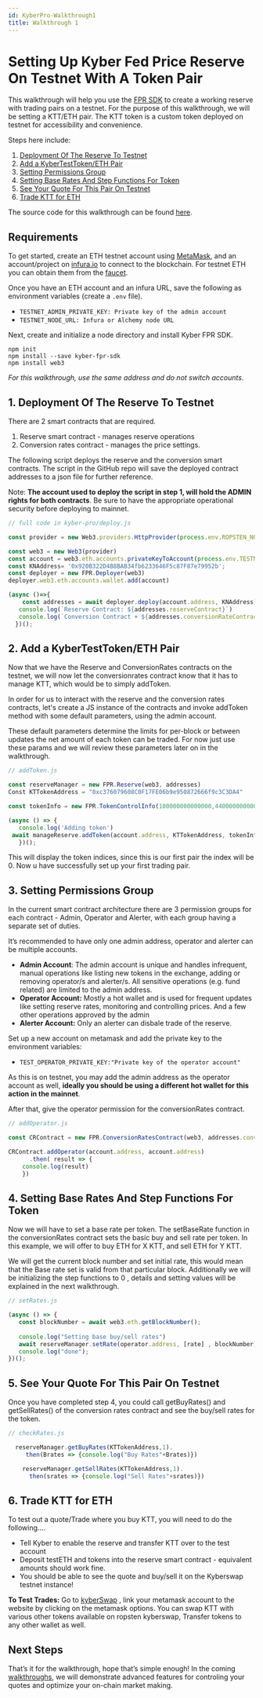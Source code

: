 ```yaml
---
id: KyberPro-Walkthrough1
title: Walkthrough 1
---
```

[//]: # (tagline)

# Setting Up Kyber Fed Price Reserve On Testnet With A Token Pair

This walkthrough will help you use the [FPR SDK](https://github.com/KyberNetwork/fpr-sdk.js) to create a working reserve with trading pairs on a testnet. For the purpose of this walkthrough, we will be setting a KTT/ETH pair. The KTT token is a custom token deployed on testnet for accessibility and convenience. 

Steps here include:

  1. [Deployment Of The Reserve To Testnet](#1-deployment-of-the-reserve-to-testnet)
  2. [Add a KyberTestToken/ETH Pair](#2-add-a-kybertesttokeneth-pair)
  3. [Setting Permissions Group](#3-setting-permissions-group)
  4. [Setting Base Rates And Step Functions For Token](#4-setting-base-rates-and-step-functions-for-token)
  5. [See Your Quote For This Pair On Testnet](#5-see-your-quote-for-this-pair-on-testnet)
  6. [Trade KTT for ETH](#6-trade-ktt-for-eth)

The source code for this walkthrough can be found [here](https://github.com/KyberNetwork/kyber-pro/tree/master/tutorials/scripts). 


## Requirements

To get started, create an ETH testnet account using [MetaMask](https://metamask.io/), and an account/project on [infura.io](https://infura.io/) to connect to the blockchain. For testnet ETH you can obtain them from the [faucet](https://faucet.metamask.io/). 

Once you have an ETH account and an infura URL, save the following as environment variables (create a `.env` file).

*   `TESTNET_ADMIN_PRIVATE_KEY: Private key of the admin account`
*   `TESTNET_NODE_URL: Infura or Alchemy node URL `

Next, create and initialize a node directory and install Kyber FPR SDK.

```
npm init
npm install --save kyber-fpr-sdk 
npm install web3
```

*For this walkthrough, use the same address and do not switch accounts.* 

## 1. Deployment Of The Reserve To Testnet

There are 2 smart contracts that are required.
1. Reserve smart contract - manages reserve operations
2. Conversion rates contract - manages the price settings. 

The following script deploys the reserve and the conversion smart contracts. The script in the GitHub repo will save the deployed contract addresses to a json file for further reference.

Note: **The account used to deploy the script in step 1, will hold the ADMIN rights for both contracts**. Be sure to have the appropriate operational security before deploying to mainnet.

```js
// full code in kyber-pro/deploy.js

const provider = new Web3.providers.HttpProvider(process.env.ROPSTEN_NODE_URL)

const web3 = new Web3(provider)
const account = web3.eth.accounts.privateKeyToAccount(process.env.TESTNET_ADMIN_PRIVATE_KEY)
const KNAddress= '0x920B322D4B8BAB34fb6233646F5c87F87e79952b';
const deployer = new FPR.Deployer(web3)
deployer.web3.eth.accounts.wallet.add(account)

(async ()=>{
    const addresses = await deployer.deploy(account.address, KNAddress);
   console.log(`Reserve Contract: ${addresses.reserveContract}`)
   console.log(`Conversion Contract + ${addresses.conversionRateContract}`)
  })();
```

## 2. Add a KyberTestToken/ETH Pair 

Now that we have the Reserve and ConversionRates contracts on the testnet, we will now let the conversionrates contract know that it has to manage KTT, which would be to simply addToken.

In order for us to interact with the reserve and the conversion rates contracts, let's create a JS instance of the contracts and invoke addToken method with some default parameters, using the admin account. 

These default parameters determine the limits for per-block or between updates the net amount of each token can be traded. For now just use these params and we will review these parameters later on in the walkthrough. 


```js
// addToken.js

const reserveManager = new FPR.Reserve(web3, addresses)
Const KTTokenAddress = "0xc376079608C0F17FE06b9e950872666f9c3C3DA4"

const tokenInfo = new FPR.TokenControlInfo(100000000000000,440000000000000000000n,920000000000000000000n)

(async () => {
   console.log('Adding token')
 await manageReserve.addToken(account.address, KTTokenAddress, tokenInfo)
   })();
```

This will display the token indices, since this is our first pair the index will be 0. Now u have successfully set up your first trading pair.


## 3. Setting Permissions Group 
In the current smart contract architecture there are 3 permission groups for each contract - Admin, Operator and Alerter, with each group having a separate set of duties. 

It’s recommended to have only one admin address, operator and alerter can be multiple accounts. 

*   **Admin Account**: The admin account is unique and handles infrequent, manual operations like listing new tokens in the exchange, adding or removing operator/s and alerter/s. All sensitive operations (e.g. fund related) are limited to the admin address. 
*   **Operator Account:** Mostly a hot wallet and is used for frequent updates like setting reserve rates, monitoring and controlling prices. And a few other operations approved by the admin
*   **Alerter Account:** Only an alerter can disbale trade of the reserve.

Set up a new account on metamask and add the private key to the environment variables:

*   `TEST_OPERATOR_PRIVATE_KEY:"Private key of the operator account"`

As this is on testnet, you may add the admin address as the operator account as well, **ideally you should be using a different hot wallet for this action in the mainnet**.  

After that, give the operator permission for the conversionRates contract.

```js
// addOperator.js

const CRContract = new FPR.ConversionRatesContract(web3, addresses.conversionRates)

CRContract.addOperator(account.address, account.address)
      .then( result => {
    console.log(result)
    })
```

## 4. Setting Base Rates And Step Functions For Token

Now we will have to set a base rate per token. The setBaseRate function in the conversionRates contract sets the basic buy and sell rate per token. In this example, we will offer to buy ETH for X KTT, and sell ETH for Y KTT. 

We will get the current block number and set initial rate, this would mean that the Base rate set is valid from that particular block. Additionally we will be initializing the step functions to 0 , details and setting values will be explained in the next walkthrough.


```js
// setRates.js

(async () => {
   const blockNumber = await web3.eth.getBlockNumber();
  
   console.log("Setting base buy/sell rates")
   await reserveManager.setRate(operator.address, [rate] , blockNumber);
   console.log("done");
})();
```

## 5. See Your Quote For This Pair On Testnet 

Once you have completed step 4, you could call getBuyRates() and getSellRates() of the conversion rates contract and see the buy/sell rates for the token.


```js
// checkRates.js

  reserveManager.getBuyRates(KTTokenAddress,1).
     then(Brates => {console.log("Buy Rates"+Brates)})

    reserveManager.getSellRates(KTTokenAddress,1).
      then(srates => {console.log("Sell Rates"+srates)})
```

## 6. Trade KTT for ETH

To test out a quote/Trade where you buy KTT, you will need to do the following….

- Tell Kyber to enable the reserve and transfer KTT over to the test account
- Deposit testETH and tokens into the reserve smart contract - equivalent amounts should work fine.
- You should be able to see the quote and buy/sell it on the Kyberswap testnet instance!

**To Test Trades:**
 Go to [kyberSwap](https://ropsten.kyber.network/swap/eth-knc) , link your metamask account to the website by clicking on the metamask options. You can swap KTT with various other tokens available on ropsten kyberswap, Transfer tokens to any other wallet as well.

## Next Steps

That’s it for the walkthrough, hope that’s simple enough! In the coming [walkthroughs](kyberpro-walkthrough2.md), we will demonstrate advanced features for controling your quotes and optimize your on-chain market making. 

